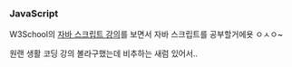 ### JavaScript

W3School의 [자바 스크립트 강의](https://www.w3schools.com/js/)를 보면서 자바 스크립트를 공부할거에욧 ㅇㅅㅇ~

원랜 생활 코딩 강의 볼라구했는데 비추하는 새럼 있어서..
